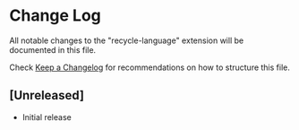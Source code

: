 # Change Log

All notable changes to the "recycle-language" extension will be documented in this file.

Check [Keep a Changelog](http://keepachangelog.com/) for recommendations on how to structure this file.

## [Unreleased]

- Initial release